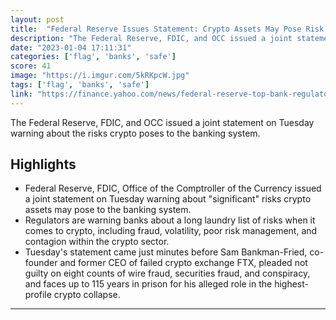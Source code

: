 ```yaml
---
layout: post
title:  "Federal Reserve Issues Statement: Crypto Assets May Pose Risk To Broader Banking System"
description: "The Federal Reserve, FDIC, and OCC issued a joint statement on Tuesday warning about the risks crypto poses to the banking system."
date: "2023-01-04 17:11:31"
categories: ['flag', 'banks', 'safe']
score: 41
image: "https://i.imgur.com/5kRKpcW.jpg"
tags: ['flag', 'banks', 'safe']
link: "https://finance.yahoo.com/news/federal-reserve-top-bank-regulators-flag-significant-worries-over-crypto-assets-202435516.html"
---
```


The Federal Reserve, FDIC, and OCC issued a joint statement on Tuesday warning about the risks crypto poses to the banking system.

## Highlights

- Federal Reserve, FDIC, Office of the Comptroller of the Currency issued a joint statement on Tuesday warning about "significant" risks crypto assets may pose to the banking system.
- Regulators are warning banks about a long laundry list of risks when it comes to crypto, including fraud, volatility, poor risk management, and contagion within the crypto sector.
- Tuesday's statement came just minutes before Sam Bankman-Fried, co-founder and former CEO of failed crypto exchange FTX, pleaded not guilty on eight counts of wire fraud, securities fraud, and conspiracy, and faces up to 115 years in prison for his alleged role in the highest-profile crypto collapse.

---

